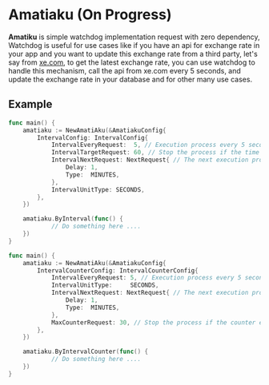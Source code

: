 # Amatiaku (On Progress)

**Amatiku** is simple watchdog implementation request with zero dependency, Watchdog is useful for use cases like if you have an api for exchange rate in your app and you want to update this exchange rate from a third party, let's say from [xe.com](https://www.xe.com/currencyconverter/), to get the latest exchange rate, you can use watchdog to handle this mechanism, call the api from xe.com every 5 seconds, and update the exchange rate in your database and for other many use cases.

## Example

```go
func main() {
	amatiaku := NewAmatiAku(&AmatiakuConfig{
		IntervalConfig: IntervalConfig{
			IntervalEveryRequest:  5, // Execution process every 5 seconds.
			IntervalTargetRequest: 60, // Stop the process if the time has reached 1 minute, counting from the time the function is executed.
			IntervalNextRequest: NextRequest{ // The next execution process starts again after 1 minute.
				Delay: 1,
				Type:  MINUTES,
			},
			IntervalUnitType: SECONDS,
		},
	})

	amatiaku.ByInterval(func() {
			// Do something here ....
	})
}
```


```go
func main() {
	amatiaku := NewAmatiAku(&AmatiakuConfig{
		IntervalCounterConfig: IntervalCounterConfig{
			IntervalEveryRequest: 5, // Execution process every 5 seconds.
			IntervalUnitType:     SECONDS,
			IntervalNextRequest: NextRequest{ // The next execution process starts again after 1 minute.
				Delay: 1,
				Type:  MINUTES,
			},
			MaxCounterRequest: 30, // Stop the process if the counter equal 30x request.
		},
	})

	amatiaku.ByIntervalCounter(func() {
			// Do something here ....
	})
}
```